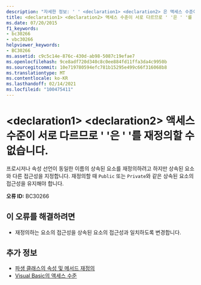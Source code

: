 ```yaml
---
description: "자세한 정보: ' ' <declaration1> <declaration2> 은 액세스 수준이 서로 다르므로 ' '를 재정의할 수 없습니다."
title: <declaration1> <declaration2> 액세스 수준이 서로 다르므로 ' '은 ' '를 재정의할 수 없습니다.
ms.date: 07/20/2015
f1_keywords:
- bc30266
- vbc30266
helpviewer_keywords:
- BC30266
ms.assetid: c9c5c14e-876c-430d-ab98-5087c19efae7
ms.openlocfilehash: 9ce8adf720d340c8c0ee884fd11ffa3da4c9950b
ms.sourcegitcommit: 10e719780594efc781b15295e499c66f316068b8
ms.translationtype: MT
ms.contentlocale: ko-KR
ms.lasthandoff: 02/14/2021
ms.locfileid: "100475411"
---
```

# <a name="declaration1-cannot-override-declaration2-because-they-have-different-access-levels"></a>\<declaration1> \<declaration2> 액세스 수준이 서로 다르므로 ' '은 ' '를 재정의할 수 없습니다.

프로시저나 속성 선언이 동일한 이름의 상속된 요소를 재정의하려고 하지만 상속된 요소와 다른 접근성을 지정합니다. 재정의할 때 `Public` 또는 `Private`와 같은 상속된 요소의 접근성을 유지해야 합니다.  
  
 **오류 ID:** BC30266  
  
## <a name="to-correct-this-error"></a>이 오류를 해결하려면  
  
- 재정의하는 요소의 접근성을 상속된 요소의 접근성과 일치하도록 변경합니다.  
  
## <a name="see-also"></a>추가 정보

- [파생 클래스의 속성 및 메서드 재정의](../programming-guide/language-features/objects-and-classes/inheritance-basics.md#overriding-properties-and-methods-in-derived-classes)
- [Visual Basic의 액세스 수준](../programming-guide/language-features/declared-elements/access-levels.md)
